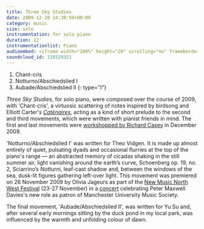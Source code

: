 ```yaml
---
title: Three Sky Studies
date: 2009-12-20 14:38:59+00:00
category: music
size: solo
instrumentation: for solo piano
duration: 12'
instrumentationlist: Piano
audioembed: <iframe width="100%" height="20" scrolling="no" frameborder="no" src="https://w.soundcloud.com/player/?url=https%3A//api.soundcloud.com/tracks/116529351&color=ff5500&inverse=false&auto_play=false&show_user=true"></iframe>
soundcloud_id: 116529351
---
```


1. Chant-cris
2. Notturno/Abschiedslied I
3. Aubade/Abschiedslied II
{: type="I"}

_Three Sky Studies_, for solo piano, were composed over the course of 2009, with 'Chant-cris', a virtuosic scattering of notes inspired by birdsong and Elliott Carter's [_Caténaires_](http://www.youtube.com/watch?v=54CYVr0_acY), acting as a kind of short prelude to the second and third movements, which were written with pianist friends in mind. The first and last movements were [workshopped by Richard Casey](/2009/12/piano-workshop/) in December 2009.

'Notturno/Abschiedslied I' was written for Theo Vidgen. It is made up almost entirely of quiet, pulsating dyads and occasional flurries at the top of the piano's range — an abstracted memory of cicadas shaking in the still summer air, light vanishing around the earth’s curve, Schoenberg op. 19, no. 2, Sciarrino’s _Notturni_, leaf-cast shadow and, between the windows of the sea, dusk-lit figures gathering left-over light. This movement was premiered on 26 November 2009 by Olivia Jageurs as part of the [New Music North West Festival](http://www.rncm.ac.uk/component/option,com_events/task,festival_view/id,32/Itemid,95/) (23-27 November) in a [concert](http://www.arts.manchester.ac.uk/martinharriscentre/mhceventspage.php?eventid=722) celebrating Peter Maxwell Davies's new role as patron of Manchester University Music Society.

The final movement, 'Aubade/Abschiedslied II', was written for Yu Su and, after several early mornings sitting by the duck pond in my local park, was influenced by the warmth and unfolding colour of dawn.
